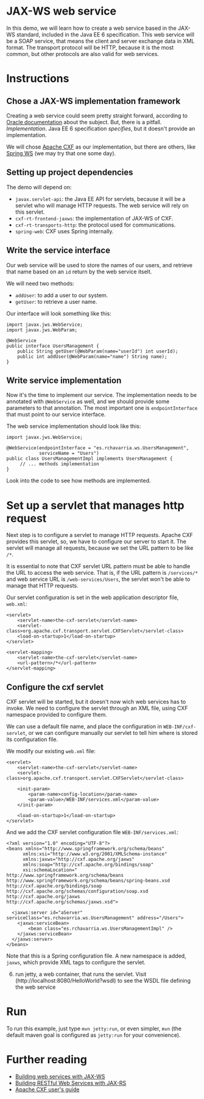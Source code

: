 # JAX-WS web service

In this demo, we will learn how to create a web service based in the 
JAX-WS standard, included in the Java EE 6 specification. This web service will
be a SOAP service, that means the client and server exchange data in XML format.
The transport protocol will be HTTP, because it is the most common, but other
protocols are also valid for web services.

# Instructions

## Chose a JAX-WS implementation framework

Creating a web service could seem pretty straight forward, according to 
[Oracle documentation](http://docs.oracle.com/javaee/6/tutorial/doc/bnayl.html)
about the subject. But, there is a pitfall. *Implementation*.
Java EE 6 specification _specifies_, but it doesn't provide an implementation.

We will chose [Apache CXF](http://cxf.apache.org) as our implementation, but
there are others, like [Spring WS](http://projects.spring.io/spring-ws/)
(we may try that one some day).

## Setting up project dependencies

The demo will depend on:

- `javax.servlet-api`: the Java EE API for servlets, because it will be a servlet
who will manage HTTP requests. The web service will rely on this servlet.
- `cxf-rt-frontend-jaxws`: the implementation of JAX-WS of CXF.
- `cxf-rt-transports-http`: the protocol used for communications.
- `spring-web`: CXF uses Spring internally.

## Write the service interface

Our web service will be used to store the names of our users, and retrieve that
name based on an `id` return by the web service itselt.

We will need two methods: 

- `addUser`: to add a user to our system.
- `getUser`: to retrieve a user name.

Our interface will look something like this:

	import javax.jws.WebService;
	import javax.jws.WebParam;

	@WebService
	public interface UsersManagement {
		public String getUser(@WebParam(name="userId") int userId);
		public int addUser(@WebParam(name="name") String name);
	}

## Write service implementation

Now it's the time to implement our service. The implementation needs to be
annotated with `@WebService` as well, and we should provide some parameters
to that annotation. The most important one is `endpointInterface` that must
point to our service interface.

The web service implementation should look like this:

	import javax.jws.WebService;

	@WebService(endpointInterface = "es.rchavarria.ws.UsersManagement",
	            serviceName = "Users")
	public class UsersManagementImpl implements UsersManagement {
		 // ... methods implementation
	}

Look into the code to see how methods are implemented.

# Set up a servlet that manages http request

Next step is to configure a servlet to manage HTTP requests. Apache CXF
provides this servlet, so, we have to configure our server to start it.
The servlet will manage all requests, because we set the URL pattern to
be like `/*`. 

It is essential to note that CXF servlet URL pattern must be able to handle
the URL to access the web service. That is, if the URL pattern is 
`/services/*` and web service URL is `/web-services/Users`, the servlet won't
be able to manage that HTTP requests.

Our servlet configuration is set in the web application descriptor file,
`web.xml`:

    <servlet>
        <servlet-name>the-cxf-servlet</servlet-name>
        <servlet-class>org.apache.cxf.transport.servlet.CXFServlet</servlet-class>
        <load-on-startup>1</load-on-startup>
    </servlet>

    <servlet-mapping>
        <servlet-name>the-cxf-servlet</servlet-name>
        <url-pattern>/*</url-pattern>
    </servlet-mapping>

## Configure the cxf servlet 

CXF servlet will be started, but it doesn't now wich web services has to invoke.
We need to configure the servlet through an XML file, using CXF namespace
provided to configure them.

We can use a default file name, and place the configuration in `WEB-INF/cxf-servlet`,
or we can configure manually our servlet to tell him where is stored its configuration
file.

We modify our existing `web.xml` file:

    <servlet>
        <servlet-name>the-cxf-servlet</servlet-name>
        <servlet-class>org.apache.cxf.transport.servlet.CXFServlet</servlet-class>

		<init-param>
			<param-name>config-location</param-name>
			<param-value>/WEB-INF/services.xml</param-value>   
		</init-param>        

        <load-on-startup>1</load-on-startup>
    </servlet>

And we add the CXF servlet configuration file `WEB-INF/services.xml`: 

	<?xml version="1.0" encoding="UTF-8"?>
	<beans xmlns="http://www.springframework.org/schema/beans"
	      xmlns:xsi="http://www.w3.org/2001/XMLSchema-instance"
	      xmlns:jaxws="http://cxf.apache.org/jaxws"
	      xmlns:soap="http://cxf.apache.org/bindings/soap"
	      xsi:schemaLocation="
	http://www.springframework.org/schema/beans http://www.springframework.org/schema/beans/spring-beans.xsd
	http://cxf.apache.org/bindings/soap http://cxf.apache.org/schemas/configuration/soap.xsd
	http://cxf.apache.org/jaxws
	http://cxf.apache.org/schemas/jaxws.xsd">

	  <jaxws:server id="aServer" serviceClass="es.rchavarria.ws.UsersManagement" address="/Users">
	  	<jaxws:serviceBean>
	  		<bean class="es.rchavarria.ws.UsersManagementImpl" />
	  	</jaxws:serviceBean>
	  </jaxws:server>
	</beans>

Note that this is a Spring configuration file. A new namespace is added, `jaxws`, which provide 
XML tags to configure the servlet.

6. run jetty, a web container, that runs the servlet. Visit 
(http://localhost:8080/HelloWorld?wsdl) to see the WSDL file defining the web service

# Run

To run this example, just type `mvn jetty:run`, or even simpler, `mvn` (the default
maven goal is configured as `jetty:run` for your convenience).

# Further reading

- [Building web services with JAX-WS](http://docs.oracle.com/javaee/6/tutorial/doc/bnayl.html)
- [Building RESTful Web Services with JAX-RS](http://docs.oracle.com/javaee/6/tutorial/doc/giepu.html)
- [Apache CXF user's guide](http://cxf.apache.org/docs/index.html)
